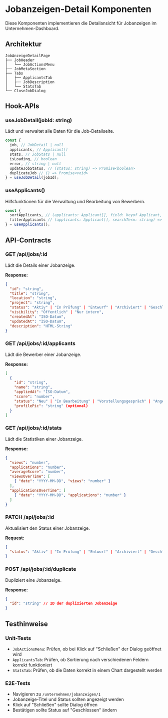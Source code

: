 
# Jobanzeigen-Detail Komponenten

Diese Komponenten implementieren die Detailansicht für Jobanzeigen im Unternehmen-Dashboard.

## Architektur

```
JobAnzeigeDetailPage
├── JobHeader
│   └── JobActionsMenu
├── JobMetaSection
├── Tabs
│   ├── ApplicantsTab
│   ├── JobDescription
│   └── StatsTab
└── CloseJobDialog
```

## Hook-APIs

### useJobDetail(jobId: string)

Lädt und verwaltet alle Daten für die Job-Detailseite.

```typescript
const {
  job, // JobDetail | null
  applicants, // Applicant[]
  stats, // JobStats | null
  isLoading, // boolean
  error, // string | null
  updateJobStatus, // (status: string) => Promise<boolean>
  duplicateJob // () => Promise<void>
} = useJobDetail(jobId);
```

### useApplicants()

Hilfsfunktionen für die Verwaltung und Bearbeitung von Bewerbern.

```typescript
const {
  sortApplicants, // (applicants: Applicant[], field: keyof Applicant, direction: 'asc' | 'desc') => Applicant[]
  filterApplicants // (applicants: Applicant[], searchTerm: string) => Applicant[]
} = useApplicants();
```

## API-Contracts

### GET /api/jobs/:id

Lädt die Details einer Jobanzeige.

**Response:**
```json
{
  "id": "string",
  "title": "string",
  "location": "string",
  "project": "string",
  "status": "Aktiv" | "In Prüfung" | "Entwurf" | "Archiviert" | "Geschlossen",
  "visibility": "Öffentlich" | "Nur intern",
  "createdAt": "ISO-Datum",
  "updatedAt": "ISO-Datum",
  "description": "HTML-String"
}
```

### GET /api/jobs/:id/applicants

Lädt die Bewerber einer Jobanzeige.

**Response:**
```json
[
  {
    "id": "string",
    "name": "string",
    "appliedAt": "ISO-Datum",
    "score": "number",
    "status": "Neu" | "In Bearbeitung" | "Vorstellungsgespräch" | "Angebot" | "Abgelehnt" | "Eingestellt",
    "profilePic": "string" (optional)
  }
]
```

### GET /api/jobs/:id/stats

Lädt die Statistiken einer Jobanzeige.

**Response:**
```json
{
  "views": "number",
  "applications": "number",
  "averageScore": "number",
  "viewsOverTime": [
    { "date": "YYYY-MM-DD", "views": "number" }
  ],
  "applicationsOverTime": [
    { "date": "YYYY-MM-DD", "applications": "number" }
  ]
}
```

### PATCH /api/jobs/:id

Aktualisiert den Status einer Jobanzeige.

**Request:**
```json
{
  "status": "Aktiv" | "In Prüfung" | "Entwurf" | "Archiviert" | "Geschlossen"
}
```

### POST /api/jobs/:id/duplicate

Dupliziert eine Jobanzeige.

**Response:**
```json
{
  "id": "string" // ID der duplizierten Jobanzeige
}
```

## Testhinweise

### Unit-Tests

- `JobActionsMenu`: Prüfen, ob bei Klick auf "Schließen" der Dialog geöffnet wird
- `ApplicantsTab`: Prüfen, ob Sortierung nach verschiedenen Feldern korrekt funktioniert
- `StatsTab`: Prüfen, ob die Daten korrekt in einem Chart dargestellt werden

### E2E-Tests

- Navigieren zu `/unternehmen/jobanzeigen/1`
- Jobanzeige-Titel und Status sollten angezeigt werden
- Klick auf "Schließen" sollte Dialog öffnen
- Bestätigen sollte Status auf "Geschlossen" ändern
